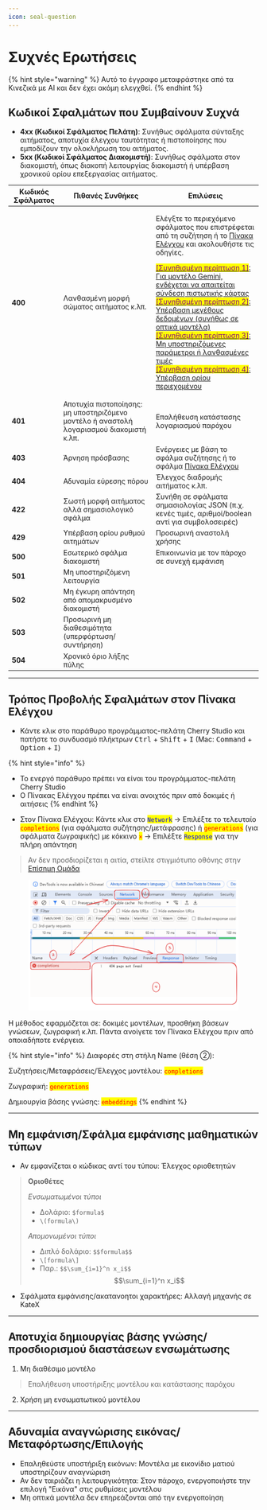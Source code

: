```yaml
---
icon: seal-question
---
```

# Συχνές Ερωτήσεις


{% hint style="warning" %}
Αυτό το έγγραφο μεταφράστηκε από τα Κινεζικά με AI και δεν έχει ακόμη ελεγχθεί.
{% endhint %}




## Κωδικοί Σφαλμάτων που Συμβαίνουν Συχνά

* **4xx (Κωδικοί Σφάλματος Πελάτη)**: Συνήθως σφάλματα σύνταξης αιτήματος, αποτυχία έλεγχου ταυτότητας ή πιστοποίησης που εμποδίζουν την ολοκλήρωση του αιτήματος.
* **5xx (Κωδικοί Σφάλματος Διακομιστή)**: Συνήθως σφάλματα στον διακομιστή, όπως διακοπή λειτουργίας διακομιστή ή υπέρβαση χρονικού ορίου επεξεργασίας αιτήματος.

| Κωδικός Σφάλματος | Πιθανές Συνθήκες                                                                 | Επιλύσεις                                                                                                                                                                                                                                                                                                                                                                                                                                                                                              |
| ----------------- | -------------------------------------------------------------------------------- | --------------------------------------------------------------------------------------------------------------------------------------------------------------------------------------------------------------------------------------------------------------------------------------------------------------------------------------------------------------------------------------------------------------------------------------------------------------------------------------------------- |
| **400**           | Λανθασμένη μορφή σώματος αιτήματος κ.λπ.                                              | <p>Ελέγξτε το περιεχόμενο σφάλματος που επιστρέφεται από τη συζήτηση ή το <a href="questions.md#kong-zhi-tai-bao-cuo-cha-kan-fang-fa">Πίνακα Ελέγχου</a> και ακολουθήστε τις οδηγίες.</p><p><a href="questions.md#kong-zhi-tai-bao-cuo-cha-kan-fang-fa"><mark style="color:purple;">[Συνηθισμένη περίπτωση 1]</mark>: Για μοντέλο Gemini, ενδέχεται να απαιτείται σύνδεση πιστωτικής κάρτας<br><mark style="color:purple;">[Συνηθισμένη περίπτωση 2]</mark>: Υπέρβαση μεγέθους δεδομένων (συνήθως σε οπτικά μοντέλα)<br><mark style="color:purple;">[Συνηθισμένη περίπτωση 3]</mark>: Μη υποστηριζόμενες παράμετροι ή λανθασμένες τιμές<br><mark style="color:purple;">[Συνηθισμένη περίπτωση 4]</mark>: Υπέρβαση ορίου περιεχομένου</a></p> |
| **401**           | Αποτυχία πιστοποίησης: μη υποστηριζόμενο μοντέλο ή αναστολή λογαριασμού διακομιστή κ.λπ. | Επαλήθευση κατάστασης λογαριασμού παρόχου                                                                                                                                                                                                                                                                                                                                                                                                                                                        |
| **403**           | Άρνηση πρόσβασης                                                                   | Ενέργειες με βάση το σφάλμα συζήτησης ή το σφάλμα [Πίνακα Ελέγχου](questions.md#kong-zhi-tai-bao-cuo-cha-kan-fang-fa)                                                                                                                                                                                                                                                                                                                                                                                    |
| **404**           | Αδυναμία εύρεσης πόρου                                                              | Έλεγχος διαδρομής αιτήματος κ.λπ.                                                                                                                                                                                                                                                                                                                                                                                                                                                                   |
| **422**           | Σωστή μορφή αιτήματος αλλά σημασιολογικό σφάλμα                                     | Συνήθη σε σφάλματα σημασιολογίας JSON (π.χ. κενές τιμές, αριθμοί/boolean αντί για συμβολοσειρές)                                                                                                                                                                                                                                                                                                                                                                                          |
| **429**           | Υπέρβαση ορίου ρυθμού αιτημάτων                                                    | Προσωρινή αναστολή χρήσης                                                                                                                                                                                                                                                                                                                                                                                                                                                                            |
| **500**           | Εσωτερικό σφάλμα διακομιστή                                                        | Επικοινωνία με τον πάροχο σε συνεχή εμφάνιση                                                                                                                                                                                                                                                                                                                                                                                                                                                       |
| **501**           | Μη υποστηριζόμενη λειτουργία                                                        |                                                                                                                                                                                                                                                                                                                                                                                                                                                                                                   |
| **502**           | Μη έγκυρη απάντηση από απομακρυσμένο διακομιστή                                   |                                                                                                                                                                                                                                                                                                                                                                                                                                                                                                   |
| **503**           | Προσωρινή μη διαθεσιμότητα (υπερφόρτωση/συντήρηση)                                   |                                                                                                                                                                                                                                                                                                                                                                                                                                                                                                   |
| **504**           | Χρονικό όριο λήξης πύλης                                                          |                                                                                                                                                                                                                                                                                                                                                                                                                                                                                                   |

***

## Τρόπος Προβολής Σφαλμάτων στον Πίνακα Ελέγχου

* Κάντε κλικ στο παράθυρο προγράμματος-πελάτη Cherry Studio και πατήστε το συνδυασμό πλήκτρων <kbd>Ctrl</kbd> + <kbd>Shift</kbd> + <kbd>I</kbd> (Mac: <kbd>Command</kbd> + <kbd>Option</kbd> + <kbd>I</kbd>)

{% hint style="info" %}
- Το ενεργό παράθυρο πρέπει να είναι του προγράμματος-πελάτη Cherry Studio
- Ο Πίνακας Ελέγχου πρέπει να είναι ανοιχτός πριν από δοκιμές ή αιτήσεις
{% endhint %}

* Στον Πίνακα Ελέγχου: Κάντε κλικ στο <mark style="color:blue;">`Network`</mark> → Επιλέξτε το τελευταίο <mark style="color:red;">`completions`</mark> (για σφάλματα συζήτησης/μετάφρασης) ή <mark style="color:red;">`generations`</mark> (για σφάλματα ζωγραφικής) με κόκκινο <mark style="color:red;">`×`</mark> → Επιλέξτε <mark style="color:blue;">`Response`</mark> για την πλήρη απάντηση

> Αν δεν προσδιορίζεται η αιτία, στείλτε στιγμιότυπο οθόνης στην [Επίσημη Ομάδα](https://t.me/CherryStudioAI)

<figure><img src="../.gitbook/assets/image (1) (1) (1) (1) (1) (1) (1).png" alt="" width="563"><figcaption></figcaption></figure>

Η μέθοδος εφαρμόζεται σε: δοκιμές μοντέλων, προσθήκη βάσεων γνώσεων, ζωγραφική κ.λπ. Πάντα ανοίγετε τον Πίνακα Ελέγχου πριν από οποιαδήποτε ενέργεια.

{% hint style="info" %}
Διαφορές στη στήλη Name (θέση ②):

Συζητήσεις/Μεταφράσεις/Έλεγχος μοντέλου: <mark style="color:red;">`completions`</mark>

Ζωγραφική: <mark style="color:red;">`generations`</mark>

Δημιουργία βάσης γνώσης: <mark style="color:red;">`embeddings`</mark>
{% endhint %}

***

## Μη εμφάνιση/Σφάλμα εμφάνισης μαθηματικών τύπων

* Αν εμφανίζεται ο κώδικας αντί του τύπου: Έλεγχος οριοθετητών

> **Οριοθέτες**
>
> _Ενσωματωμένοι τύποι_
>
> * Δολάριο: `$formula$`
> * `\(formula\)`
>
> _Απομονωμένοι τύποι_
>
> * Διπλό δολάριο: `$$formula$$`
> * `\[formula\]`
> * Παρ.: `$$\sum_{i=1}^n x_i$$`\
>   $$\sum_{i=1}^n x_i$$

* Σφάλματα εμφάνισης/ακατανοητοι χαρακτήρες: Αλλαγή μηχανής σε KateX

***

## Αποτυχία δημιουργίας βάσης γνώσης/προσδιορισμού διαστάσεων ενσωμάτωσης

1. Μη διαθέσιμο μοντέλο

> Επαλήθευση υποστήριξης μοντέλου και κατάστασης παρόχου

2. Χρήση μη ενσωματωτικού μοντέλου

***

## Αδυναμία αναγνώρισης εικόνας/Μεταφόρτωσης/Επιλογής

* Επαληθεύστε υποστήριξη εικόνων: Μοντέλα με εικονίδιο ματιού υποστηρίζουν αναγνώριση
* Αν δεν ταιριάζει η λειτουργικότητα: Στον πάροχο, ενεργοποιήστε την επιλογή "Εικόνα" στις ρυθμίσεις μοντέλου
* Μη οπτικά μοντέλα δεν επηρεάζονται από την ενεργοποίηση